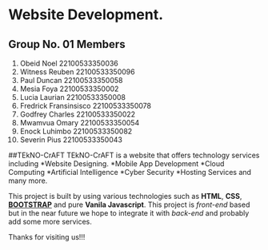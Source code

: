 # Website Development.

## Group No. 01 Members

1. Obeid Noel                           22100533350036
2. Witness Reuben                       22100533350096
3. Paul Duncan                          22100533350058
4. Mesia Foya                           22100533350002
5. Lucia Laurian                        22100533350008
6. Fredrick Fransinsisco                22100533350078
7. Godfrey Charles                      22100533350022
8. Mwamvua Omary                        22100533350054
9. Enock Luhimbo                        22100533350082
10. Severin Pius                        22100533350043

##TEkNO-CrAFT 
TEkNO-CrAFT is a website that offers technology services including
*Website Designing.
*Mobile App Development
*Cloud Computing
*Artificial Intelligence
*Cyber Security
*Hosting Services
and many more. 

This project is built by using various technologies such as **HTML**, **CSS**, [**BOOTSTRAP**](https://getbootstrap.com/) and pure **Vanila Javascript**. This project is *front-end* based but in the near future we hope to integrate it with *back-end* and probably add some more services.

Thanks for visiting us!!!


